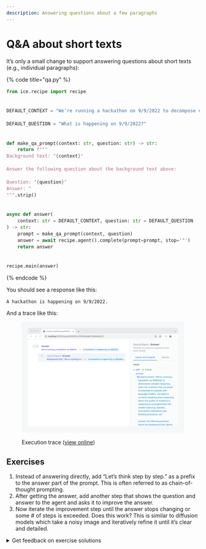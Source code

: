 ```yaml
---
description: Answering questions about a few paragraphs
---
```


# Q\&A about short texts

It’s only a small change to support answering questions about short texts (e.g., individual paragraphs):

{% code title="qa.py" %}
```python
from ice.recipe import recipe


DEFAULT_CONTEXT = "We're running a hackathon on 9/9/2022 to decompose complex reasoning tasks into subtasks that are easier to automate & evaluate with language models. Our team is currently breaking down reasoning about the quality of evidence in randomized controlled trials into smaller tasks e.g. placebo, intervention adherence rate, blinding procedure, etc."

DEFAULT_QUESTION = "What is happening on 9/9/2022?"


def make_qa_prompt(context: str, question: str) -> str:
    return f"""
Background text: "{context}"

Answer the following question about the background text above:

Question: "{question}"
Answer: "
""".strip()


async def answer(
    context: str = DEFAULT_CONTEXT, question: str = DEFAULT_QUESTION
) -> str:
    prompt = make_qa_prompt(context, question)
    answer = await recipe.agent().complete(prompt=prompt, stop='"')
    return answer


recipe.main(answer)
```
{% endcode %}

You should see a response like this:

```
A hackathon is happening on 9/9/2022.
```

And a trace like this:

<figure><img src="../../.gitbook/assets/Screenshot b7XyvpXx@2x.png" alt=""><figcaption><p>Execution trace (<a href="https://ice.ought.org/traces/01GE0V4J1PR5SXMW0TRMW9GX1Z">view online</a>)</p></figcaption></figure>

## Exercises

1. Instead of answering directly, add “Let’s think step by step.” as a prefix to the answer part of the prompt. This is often referred to as chain-of-thought prompting.
2. After getting the answer, add another step that shows the question and answer to the agent and asks it to improve the answer.
3. Now iterate the improvement step until the answer stops changing or some # of steps is exceeded. Does this work? This is similar to diffusion models which take a noisy image and iteratively refine it until it’s clear and detailed.

<details>

<summary>Get feedback on exercise solutions</summary>

If you want feedback on your exercise solutions, submit them through [this form](https://docs.google.com/forms/d/e/1FAIpQLSdNNHeQAT7GIzn4tdsVYCkrVEPMNaZmBFkZCAJdvTvLzUAnzQ/viewform). We—the team at Ought—are happy to give our quick take on whether you missed any interesting ideas.

</details>
